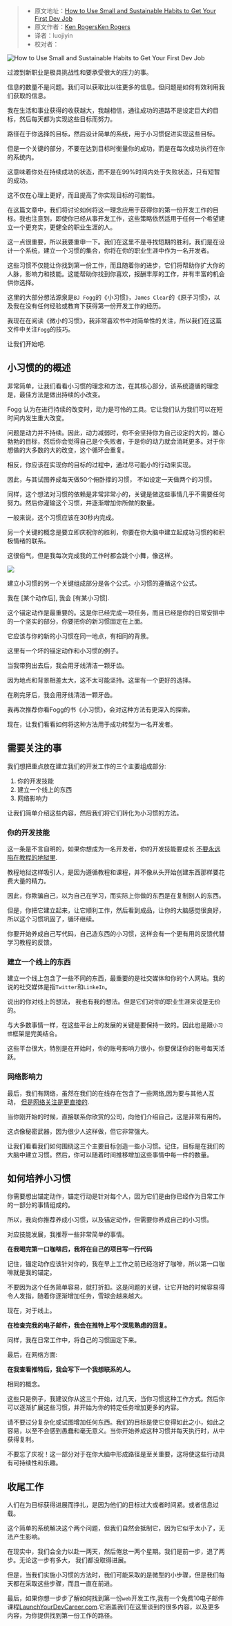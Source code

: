 > -  原文地址：[How to Use Small and Sustainable Habits to Get Your First Dev Job](https://www.freecodecamp.org/news/how-to-use-small-sustainable-habits-to-get-your-first-dev-job/)
> -  原文作者：[Ken RogersKen Rogers](https://www.freecodecamp.org/news/author/ken-rogers/)
> -  译者：luojiyin
> -  校对者：

![How to Use Small and Sustainable Habits to Get Your First Dev Job](https://www.freecodecamp.org/news/content/images/size/w2000/2021/05/FCC-Article-Cover--1-.png)

过渡到新职业是极具挑战性和要承受很大的压力的事。

信息的数量不是问题。我们可以获取比以往更多的信息。但问题是如何有效利用我们获取的信息。

我在生活和事业获得的收获越大，我越相信，通往成功的道路不是设定巨大的目标，然后每天都为实现这些目标而努力。

路径在于你选择的目标，然后设计简单的系统，用于小习惯促进实现这些目标。

但是一个关键的部分，不要在达到目标时衡量你的成功，而是在每次成功执行在你的系统内。

这意味着你处在持续成功的状态，而不是在99%时间内处于失败状态，只有短暂的成功。

这不仅在心理上更好，而且提高了你实现目标的可能性。

在这篇文章中，我们将讨论如何将这一理念应用于获得你的第一份开发工作的目标。我也注意到，即使你已经从事开发工作，这些策略依然适用于任何一个希望建立一个更充实，更健全的职业生涯的人。

这一点很重要，所以我要重申一下。我们在这里不是寻找短期的胜利，我们是在设计一个系统，建立一个习惯的集合，你将在你的职业生涯中作为一名开发者。 

这些习惯不仅能让你找到第一份工作，而且随着你的进步，它们将帮助你扩大你的人脉，影响力和技能。这能帮助你找到你喜欢，报酬丰厚的工作，并有丰富的机会供你选择。

这里的大部分想法源泉是`BJ Fogg`的《小习惯》，`James Clear`的《原子习惯》，以及我在没有任何经验或教育下获得第一份开发工作的经历。

我现在在阅读《微小的习惯》，我非常喜欢书中对简单性的关注，所以我们在这篇文件中关注`Fogg`的技巧。

让我们开始吧.

## 小习惯的的概述

非常简单，让我们看看小习惯的理念和方法，在其核心部分，该系统遵循的理念是，最佳方法是做出持续的小改变。

Fogg 认为在进行持续的改变时，动力是可怜的工具。它让我们认为我们可以在短时间内发生重大改变。

问题是动力并不持续。因此，动力减弱时，你不会坚持你为自己设定的大的，雄心勃勃的目标，然后你会觉得自己是个失败者，于是你的动力就会消耗更多。对于你想做的大多数的大的改变，这个循环会重复。

相反，你应该在实现你的目标的过程中，通过尽可能小的行动来实现。

因此，与其试图养成每天做50个俯卧撑的习惯， 不如设定一天做两个的习惯。

同样，这个想法对习惯的依赖是非常非常小的，关键是做这些事情几乎不需要任何努力。然后你灌输这个习惯，并逐渐增加你所做的数量。

一般来说，这个习惯应该在30秒内完成。

另一个关键的概念是要立即庆祝你的胜利，你要在你大脑中建立起成功习惯的和积极情绪的联系。

这很俗气，但是我每次完成我的工作时都会跳个小舞，像这样。

![](https://www.freecodecamp.org/news/content/images/2021/05/image-55.png)

建立小习惯的另一个关键组成部分是各个公式。小习惯的遵循这个公式。

我在 \[某个动作后\], 我会 \[有某小习惯\].

这个锚定动作是最重要的。这是你已经完成一项任务，而且已经是你的日常安排中的一个坚实的部分，你要把你的新习惯固定在上面。

它应该与你的新的小习惯在同一地点，有相同的背景。

这里有一个坏的锚定动作和小习惯的例子。

当我带狗出去后，我会用牙线清洁一颗牙齿。

因为地点和背景相差太大，这不太可能坚持。这里有一个更好的选择。

在刷完牙后，我会用牙线清洁一颗牙齿。

我再次推荐你看Fogg的书《小习惯》，会对这种方法有更深入的探索。

现在，让我们看看如何将这种方法用于成功转型为一名开发者。

## 需要关注的事

我们想把重点放在建立我们的开发工作的三个主要组成部分:

1.  你的开发技能
2.  建立一个线上的东西
3.  网络影响力

让我们简单介绍这些内容，然后我们将它们转化为小习惯的方法。

### 你的开发技能

这一条是不言自明的，如果你想成为一名开发者，你的开发技能要成长 [不要永远陷在教程的地狱里](/news/how-to-learn-from-coding-tutorials-and-avoid-tutorial-hell/).

教程地狱这样吸引人，是因为遵循教程和课程，并不像从头开始创建东西那样要花费大量的精力。

因此，你欺骗自己，以为自己在学习，而实际上你做的东西是在复制别人的东西。

但是，你把它建立起来，让它顺利工作，然后看到成品，让你的大脑感觉很良好，所以这个习惯巩固了，循环继续。

你要开始养成自己写代码，自己造东西的小习惯，这样会有一个更有用的反馈代替学习教程的反馈。

### 建立一个线上的东西

建立一个线上包含了一些不同的东西，最重要的是社交媒体和你的个人网站。我的说的社交媒体是指`Twitter`和`LinkeIn`。

说出的你对线上的想法， 我也有我的想法。但是它们对你的职业生涯来说是无价的。

与大多数事情一样，在这些平台上的发展的关键是要保持一致的。因此也是跟`小习惯`框架是完美结合。

这些平台很大，特别是在开始时，你的账号影响力很小，你要保证你的账号每天活跃。

### 网络影响力

最后，我们有网络，虽然在我们的在线存在包含了一些网络,因为要与其他人互动， [但是网络关注是更直接的](/news/networking-for-aspiring-developers/).

当你刚开始的时候，直接联系你欣赏的公司，向他们介绍自己，这是非常有用的。

这点像秘密武器，因为很少人这样做，但它非常强大。

让我们看看我们如何围绕这三个主要目标创造一些小习惯。记住，目标是在我们的大脑中建立习惯。然后，你可以随着时间推移增加这些事情中每一件的数量。

## 如何培养小习惯

你需要想出锚定动作，锚定行动是针对每个人，因为它们是由你已经作为日常工作的一部分的事情组成的。

所以，我向你推荐养成小习惯，以及锚定动作，但需要你养成自己的小习惯。

对应技能发展，我推荐一些非常简单的事情。

**在我喝完第一口咖啡后，我将在自己的项目写一行代码**

记住，锚定动作应该针对你的，我在早上工作之前已经泡好了咖啡，所以第一口咖啡就是我的锚定。

不要因为这个任务简单容易，就打折扣。这是问题的关键，让它开始的时候容易得令人发指，随着你逐渐增加任务，雪球会越来越大。

现在，对于线上。

**在检查完我的电子邮件，我会在推特上写个深思熟虑的回复。**

同样，我在日常工作中，将自己的习惯固定下来。

最后，在网络方面:

**在我查看推特后，我会写下一个我想联系的人。**

相同的概念。

这些只是例子，我建议你从这三个开始，过几天，当你习惯这种工作方式。然后你可以逐渐扩展这些习惯，并开始为你的特定任务增加更多的内容。

请不要过分复杂化或试图增加任何东西。我们的目标是使它变得如此之小，如此之容易，以至不会感到愚蠢和毫无意义。当你开始养成这种习惯并每天执行时，从中获得复利。

不要忘了庆祝！这一部分对于在你大脑中形成路径是至关重要，这将使这些行动具有可持续性和乐趣。

## 收尾工作

人们在为目标获得进展而挣扎，是因为他们的目标过大或者时间紧。或者信息过载。

这个简单的系统解决这个两个问题，但我们自然会抵制它，因为它似乎太小了，无法产生影响。

在现实中，我们会全力以赴一两天，然后倦怠一两个星期。我们是前一步，退了两步。无论这一步有多大， 我们都没取得进展。

但是，当我们实施小习惯的方法时，我们可能采取的是微型的小步骤，但是我们每天都在采取这些步骤，而且一直在前进。

 最后，如果你想一步步了解如何找到第一份`web`开发工作,我有一个免费10电子邮件课程[LaunchYourDevCareer.com](https://LaunchYourDevCareer.com).它涵盖我们在这里谈到的很多内容，以及更多内容，为你提供找到第一份工作的路径。
